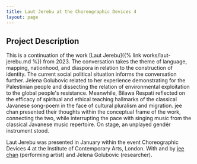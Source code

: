 ```yaml
---
title: Laut Jerebu at the Choreographic Devices 4
layout: page
---
```


## Project Description

This is a continuation of the work [Laut Jerebu]({% link works/laut-jerebu.md %}) 
from 2023. The conversation takes the theme of language, mapping,
nationhood, and diaspora in relation to the construction of identity. The
current social political situation informs the conversation further. Jelena
Golubovic related to her experience demonstrating for the Palestinian people
and dissecting the relation of environmental exploitation to the global
people's resistance. Meanwhile, Bilawa Respati reflected on the efficacy of
spiritual and ethical teaching hallmarks of the classical Javanese song-poem in
the face of cultural pluralism and migration. jee chan presented their thoughts
within the conceptual frame of the work, connecting the two, while interrupting
the pace with singing music from the classical Javanese music repertoire. On
stage, an unplayed gendér instrument stood. 

Laut Jerebu was presented in January within the event Choreographic Devices 4
at the Institute of Contemporary Arts, London. With and by [jee chan](https://www.zuntukyun.com/)
(performing artist) and Jelena Golubovic (researcher).
